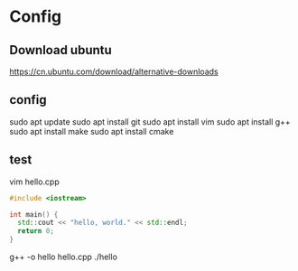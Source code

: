 # Config

## Download ubuntu
https://cn.ubuntu.com/download/alternative-downloads

## config
sudo apt update
sudo apt install git
sudo apt install vim
sudo apt install g++
sudo apt install make
sudo apt install cmake

## test
vim hello.cpp
```c++
#include <iostream>

int main() {
  std::cout << "hello, world." << std::endl;
  return 0;
}
```
g++ -o hello hello.cpp
./hello

